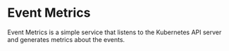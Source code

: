 # Event Metrics

Event Metrics is a simple service that listens to the Kubernetes API server and generates metrics about the events.
